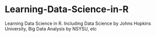 # Learning-Data-Science-in-R
Learning Data Science in R. Including Data Science by Johns Hopkins University, Big Data Analysis by NSYSU, etc

